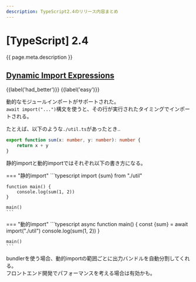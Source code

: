 ```yaml
---
description: TypeScript2.4のリリース内容まとめ
---
```


# [TypeScript] 2.4

{{ page.meta.description }}

## [Dynamic Import Expressions]

[Dynamic Import Expressions]: https://www.typescriptlang.org/docs/handbook/release-notes/typescript-2-4.html#dynamic-import-expressions

{{label('had_better')}} {{label('easy')}} 

動的なモジュールインポートがサポートされた。  
`await import("...")`構文を使うと、その行が実行されたタイミングでインポートされる。

たとえば、以下のような`./util.ts`があったとき..

```typescript
export function sum(x: number, y: number): number {
    return x + y
}
```

静的importと動的importではそれぞれ以下の書き方になる。

=== "静的import"
    ```typescript
    import {sum} from "./util"

    function main() {
        console.log(sum(1, 2))
    }

    main()
    ```


=== "動的import"
    ```typescript
    async function main() {
        const {sum} = await import("./util")
        console.log(sum(1, 2))
    }

    main()
    ```

bundlerを使う場合、動的importの範囲ごとに出力バンドルを自動分割してくれる。  
フロントエンド開発でパフォーマンスを考える場合は有効かも。
